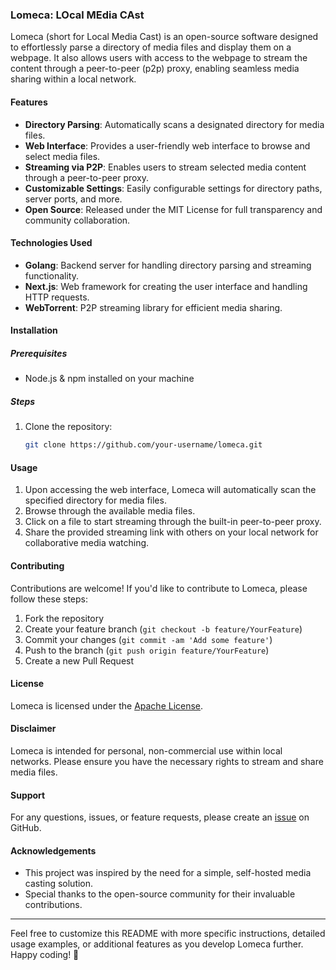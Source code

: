 ### Lomeca: LOcal MEdia CAst

Lomeca (short for Local Media Cast) is an open-source software designed to effortlessly parse a directory of media files and display them on a webpage. It also allows users with access to the webpage to stream the content through a peer-to-peer (p2p) proxy, enabling seamless media sharing within a local network.

#### Features
- **Directory Parsing**: Automatically scans a designated directory for media files.
- **Web Interface**: Provides a user-friendly web interface to browse and select media files.
- **Streaming via P2P**: Enables users to stream selected media content through a peer-to-peer proxy.
- **Customizable Settings**: Easily configurable settings for directory paths, server ports, and more.
- **Open Source**: Released under the MIT License for full transparency and community collaboration.

#### Technologies Used
- **Golang**: Backend server for handling directory parsing and streaming functionality.
- **Next.js**: Web framework for creating the user interface and handling HTTP requests.
- **WebTorrent**: P2P streaming library for efficient media sharing.

#### Installation

##### Prerequisites
- Node.js & npm installed on your machine

##### Steps
1. Clone the repository:
   ```bash
   git clone https://github.com/your-username/lomeca.git
   ```


#### Usage
1. Upon accessing the web interface, Lomeca will automatically scan the specified directory for media files.
2. Browse through the available media files.
3. Click on a file to start streaming through the built-in peer-to-peer proxy.
4. Share the provided streaming link with others on your local network for collaborative media watching.

#### Contributing
Contributions are welcome! If you'd like to contribute to Lomeca, please follow these steps:
1. Fork the repository
2. Create your feature branch (`git checkout -b feature/YourFeature`)
3. Commit your changes (`git commit -am 'Add some feature'`)
4. Push to the branch (`git push origin feature/YourFeature`)
5. Create a new Pull Request

#### License
Lomeca is licensed under the [Apache License](LICENSE).

#### Disclaimer
Lomeca is intended for personal, non-commercial use within local networks. Please ensure you have the necessary rights to stream and share media files.

#### Support
For any questions, issues, or feature requests, please create an [issue](https://github.com/xceejay/lomeca/issues) on GitHub.

#### Acknowledgements
- This project was inspired by the need for a simple, self-hosted media casting solution.
- Special thanks to the open-source community for their invaluable contributions.

---

Feel free to customize this README with more specific instructions, detailed usage examples, or additional features as you develop Lomeca further. Happy coding! 🚀
